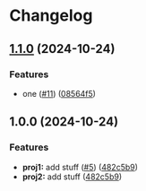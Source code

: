 # Changelog

## [1.1.0](https://github.com/shaneholder/fuzzy-octo-chainsaw/compare/v1.0.0...v1.1.0) (2024-10-24)


### Features

* one ([#11](https://github.com/shaneholder/fuzzy-octo-chainsaw/issues/11)) ([08564f5](https://github.com/shaneholder/fuzzy-octo-chainsaw/commit/08564f520768bb7fb3fc74f4f660a38b67fea816))

## 1.0.0 (2024-10-24)


### Features

* **proj1:** add stuff ([#5](https://github.com/shaneholder/fuzzy-octo-chainsaw/issues/5)) ([482c5b9](https://github.com/shaneholder/fuzzy-octo-chainsaw/commit/482c5b995d2a95b53040cbfe2a81ca94f988376c))
* **proj2:** add stuff ([482c5b9](https://github.com/shaneholder/fuzzy-octo-chainsaw/commit/482c5b995d2a95b53040cbfe2a81ca94f988376c))
